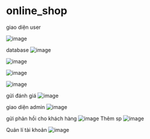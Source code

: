 # online_shop

giao diện user

![image](https://user-images.githubusercontent.com/61647416/175526293-17e479a2-884c-4496-b1d7-64b4bf2f98a8.png)

database
![image](https://user-images.githubusercontent.com/61647416/175553584-fccfb47b-06db-4870-a22c-b853826deacf.png)


![image](https://user-images.githubusercontent.com/61647416/175526316-1a1961b4-c1a2-4e0a-8225-25ec4b6b0881.png)

![image](https://user-images.githubusercontent.com/61647416/175526333-bb860109-4ca5-4ba3-8a95-64ae48f8e07e.png)


![image](https://user-images.githubusercontent.com/61647416/175526452-5ded37a4-0cf1-4956-bc11-cd22b1d1bd02.png)

gửi đánh giá
![image](https://user-images.githubusercontent.com/61647416/175526402-3b5240a6-709b-4844-8d47-de26e0c7cb8e.png)

giao diện admin
![image](https://user-images.githubusercontent.com/61647416/175526792-5a69d814-533a-4506-bcbb-e3945148930b.png)

gửi phản hồi cho khách hàng
![image](https://user-images.githubusercontent.com/61647416/175526820-a24a4432-5d17-403b-9672-e4b6aa14f79e.png)
Thêm sp
![image](https://user-images.githubusercontent.com/61647416/175527107-3d3540d1-7361-4f30-9c4d-416e5700cab0.png)

Quản lí tài khoản
![image](https://user-images.githubusercontent.com/61647416/175526866-d3f47437-80ab-4126-96f7-4ce18bb363a9.png)
